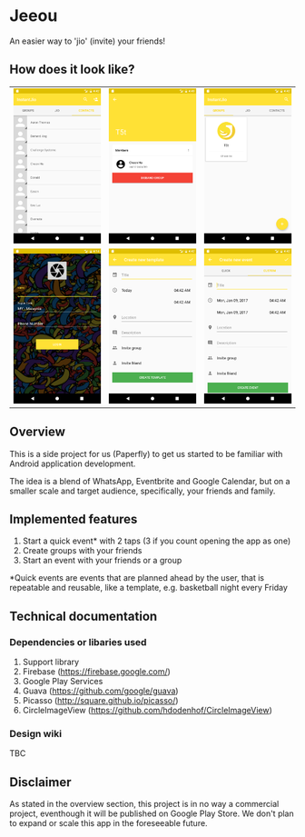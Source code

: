 # Jeeou
An easier way to 'jio' (invite) your friends!

## How does it look like?

<table>
    <tr>
        <td><img src="screenshots/1_Screenshot_Contacts.png" alt="Login UI"></td>
        <td><img src="screenshots/2_Screenshot_GroupOverview.png" alt="Groups UI"></td>
        <td><img src="screenshots/3_Screenshot_ListOfGroups.png" alt="ContactsUI"></td>
    </tr>
    <tr>
        <td><img src="screenshots/4_Screenshot_Login.png" alt="Login UI"></td>
        <td><img src="screenshots/5_Screenshot_NewTemplate.png" alt="Groups UI"></td>
        <td><img src="screenshots/6_Screenshot_NewEvent.png" alt="ContactsUI"></td>
    </tr>
</table>

## Overview
This is a side project for us (Paperfly) to get us started to be familiar with Android application development.

The idea is a blend of WhatsApp, Eventbrite and Google Calendar, but on a smaller scale and target audience, specifically, your friends and family.

## Implemented features
1. Start a quick event* with 2 taps (3 if you count opening the app as one)
2. Create groups with your friends
3. Start an event with your friends or a group

*Quick events are events that are planned ahead by the user, that is repeatable and reusable, like a template, e.g. basketball night every Friday

## Technical documentation
### Dependencies or libaries used
1. Support library
2. Firebase (https://firebase.google.com/)
3. Google Play Services
4. Guava (https://github.com/google/guava)
5. Picasso (http://square.github.io/picasso/)
6. CircleImageView (https://github.com/hdodenhof/CircleImageView)

### Design wiki
TBC

## Disclaimer
As stated in the overview section, this project is in no way a commercial project, eventhough it will be published on Google Play Store. We don't plan to expand or scale this app in the foreseeable future.
